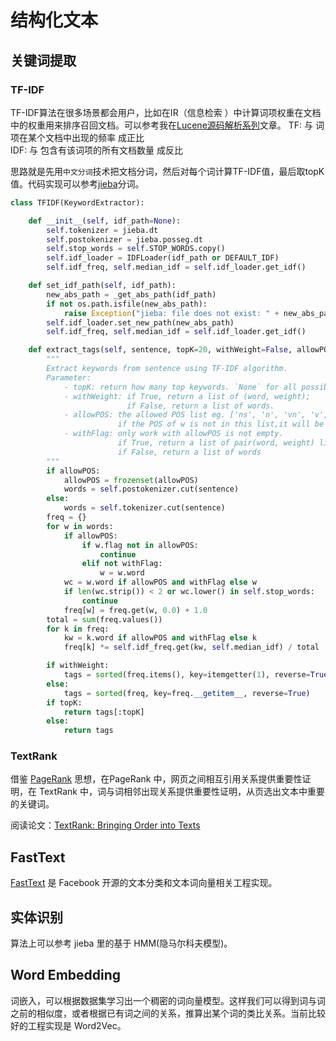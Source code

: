 # 结构化文本

## 关键词提取

### TF-IDF
TF-IDF算法在很多场景都会用户，比如在IR（信息检索 ）中计算词项权重在文档中的权重用来排序召回文档。可以参考我在[Lucene源码解析系列](https://github.com/hongfuli/study_notes/blob/master/lucene/blog_3.md)文章。
TF: 与 词项在某个文档中出现的频率 成正比\
IDF: 与 包含有该词项的所有文档数量 成反比

思路就是先用`中文分词`技术把文档分词，然后对每个词计算TF-IDF值，最后取topK值。代码实现可以参考[jieba](https://github.com/fxsjy/jieba/blob/master/jieba/analyse/tfidf.py)分词。

```python
class TFIDF(KeywordExtractor):

    def __init__(self, idf_path=None):
        self.tokenizer = jieba.dt
        self.postokenizer = jieba.posseg.dt
        self.stop_words = self.STOP_WORDS.copy()
        self.idf_loader = IDFLoader(idf_path or DEFAULT_IDF)
        self.idf_freq, self.median_idf = self.idf_loader.get_idf()

    def set_idf_path(self, idf_path):
        new_abs_path = _get_abs_path(idf_path)
        if not os.path.isfile(new_abs_path):
            raise Exception("jieba: file does not exist: " + new_abs_path)
        self.idf_loader.set_new_path(new_abs_path)
        self.idf_freq, self.median_idf = self.idf_loader.get_idf()

    def extract_tags(self, sentence, topK=20, withWeight=False, allowPOS=(), withFlag=False):
        """
        Extract keywords from sentence using TF-IDF algorithm.
        Parameter:
            - topK: return how many top keywords. `None` for all possible words.
            - withWeight: if True, return a list of (word, weight);
                          if False, return a list of words.
            - allowPOS: the allowed POS list eg. ['ns', 'n', 'vn', 'v','nr'].
                        if the POS of w is not in this list,it will be filtered.
            - withFlag: only work with allowPOS is not empty.
                        if True, return a list of pair(word, weight) like posseg.cut
                        if False, return a list of words
        """
        if allowPOS:
            allowPOS = frozenset(allowPOS)
            words = self.postokenizer.cut(sentence)
        else:
            words = self.tokenizer.cut(sentence)
        freq = {}
        for w in words:
            if allowPOS:
                if w.flag not in allowPOS:
                    continue
                elif not withFlag:
                    w = w.word
            wc = w.word if allowPOS and withFlag else w
            if len(wc.strip()) < 2 or wc.lower() in self.stop_words:
                continue
            freq[w] = freq.get(w, 0.0) + 1.0
        total = sum(freq.values())
        for k in freq:
            kw = k.word if allowPOS and withFlag else k
            freq[k] *= self.idf_freq.get(kw, self.median_idf) / total

        if withWeight:
            tags = sorted(freq.items(), key=itemgetter(1), reverse=True)
        else:
            tags = sorted(freq, key=freq.__getitem__, reverse=True)
        if topK:
            return tags[:topK]
        else:
            return tags
```

### TextRank
借鉴 [PageRank](https://en.wikipedia.org/wiki/PageRank) 思想，在PageRank 中，网页之间相互引用关系提供重要性证明，在 TextRank 中，词与词相邻出现关系提供重要性证明，从页选出文本中重要的关键词。

阅读论文：[TextRank: Bringing Order into Texts](https://web.eecs.umich.edu/~mihalcea/papers/mihalcea.emnlp04.pdf)

## FastText
[FastText](https://fasttext.cc/) 是 Facebook 开源的文本分类和文本词向量相关工程实现。

## 实体识别
算法上可以参考 jieba 里的基于 HMM(隐马尔科夫模型)。

## Word Embedding
词嵌入，可以根据数据集学习出一个稠密的词向量模型。这样我们可以得到词与词之前的相似度，或者根据已有词之间的关系，推算出某个词的类比关系。当前比较好的工程实现是 Word2Vec。

